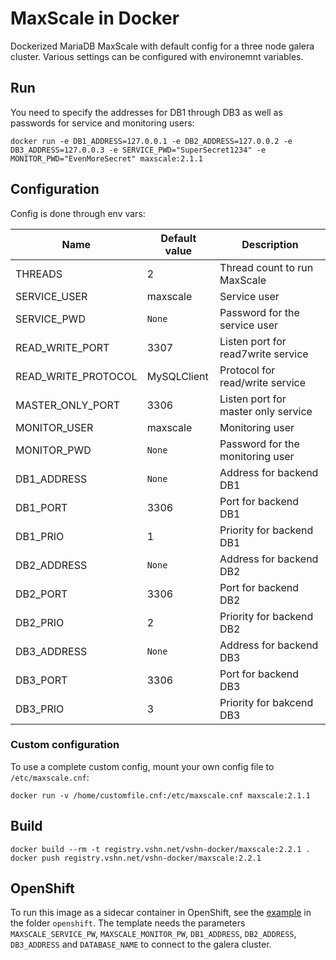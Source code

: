 # MaxScale in Docker
Dockerized MariaDB MaxScale with default config for a three node galera cluster. Various settings can be configured with environemnt variables.

## Run
You need to specify the addresses for DB1 through DB3 as well as passwords for service and monitoring users:
```
docker run -e DB1_ADDRESS=127.0.0.1 -e DB2_ADDRESS=127.0.0.2 -e DB3_ADDRESS=127.0.0.3 -e SERVICE_PWD="SuperSecret1234" -e MONITOR_PWD="EvenMoreSecret" maxscale:2.1.1
```
## Configuration
Config is done through env vars:

| Name                | Default value       | Description                         |
|---------------------|---------------------|-------------------------------------|
| THREADS             | 2                   | Thread count to run MaxScale        |
| SERVICE_USER        | maxscale            | Service user                        |
| SERVICE_PWD         | `None`              | Password for the service user       |
| READ_WRITE_PORT     | 3307                | Listen port for read7write service  |
| READ_WRITE_PROTOCOL | MySQLClient         | Protocol for read/write service     |
| MASTER_ONLY_PORT    | 3306                | Listen port for master only service |
| MONITOR_USER        | maxscale            | Monitoring user                     |
| MONITOR_PWD         | `None`              | Password for the monitoring user    |
| DB1_ADDRESS         | `None`              | Address for backend DB1             |
| DB1_PORT            | 3306                | Port for backend DB1                |
| DB1_PRIO            | 1                   | Priority for backend DB1            |
| DB2_ADDRESS         | `None`              | Address for backend DB2             |
| DB2_PORT            | 3306                | Port for backend DB2                |
| DB2_PRIO            | 2                   | Priority for backend DB2            |
| DB3_ADDRESS         | `None`              | Address for backend DB3             |
| DB3_PORT            | 3306                | Port for backend DB3                |
| DB3_PRIO            | 3                   | Priority for bakcend DB3            |

### Custom configuration
To use a complete custom config, mount your own config file to `/etc/maxscale.cnf`:

```
docker run -v /home/customfile.cnf:/etc/maxscale.cnf maxscale:2.1.1
```

## Build
```
docker build --rm -t registry.vshn.net/vshn-docker/maxscale:2.2.1 .
docker push registry.vshn.net/vshn-docker/maxscale:2.2.1
```

## OpenShift
To run this image as a sidecar container in OpenShift, see the [example](openshift/template.yaml) in the folder `openshift`. The template needs the parameters `MAXSCALE_SERVICE_PW`, `MAXSCALE_MONITOR_PW`, `DB1_ADDRESS`, `DB2_ADDRESS`, `DB3_ADDRESS` and `DATABASE_NAME` to connect to the galera cluster.

